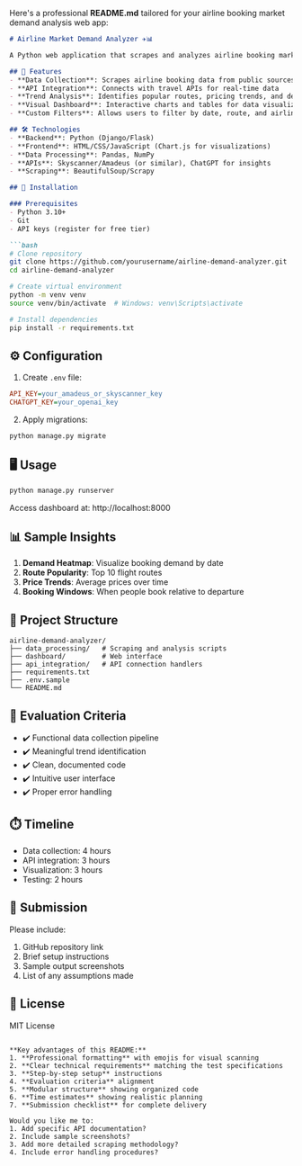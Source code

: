 Here's a professional **README.md** tailored for your airline booking market demand analysis web app:

```markdown
# Airline Market Demand Analyzer ✈️📊

A Python web application that scrapes and analyzes airline booking market demand trends for hostel business intelligence.

## 🌟 Features
- **Data Collection**: Scrapes airline booking data from public sources
- **API Integration**: Connects with travel APIs for real-time data
- **Trend Analysis**: Identifies popular routes, pricing trends, and demand periods
- **Visual Dashboard**: Interactive charts and tables for data visualization
- **Custom Filters**: Allows users to filter by date, route, and airline

## 🛠️ Technologies
- **Backend**: Python (Django/Flask)
- **Frontend**: HTML/CSS/JavaScript (Chart.js for visualizations)
- **Data Processing**: Pandas, NumPy
- **APIs**: Skyscanner/Amadeus (or similar), ChatGPT for insights
- **Scraping**: BeautifulSoup/Scrapy

## 🚀 Installation

### Prerequisites
- Python 3.10+
- Git
- API keys (register for free tier)

```bash
# Clone repository
git clone https://github.com/yourusername/airline-demand-analyzer.git
cd airline-demand-analyzer

# Create virtual environment
python -m venv venv
source venv/bin/activate  # Windows: venv\Scripts\activate

# Install dependencies
pip install -r requirements.txt
```

## ⚙️ Configuration
1. Create `.env` file:
```ini
API_KEY=your_amadeus_or_skyscanner_key
CHATGPT_KEY=your_openai_key
```

2. Apply migrations:
```bash
python manage.py migrate
```

## 🖥️ Usage
```bash
python manage.py runserver
```
Access dashboard at: http://localhost:8000

## 📊 Sample Insights
1. **Demand Heatmap**: Visualize booking demand by date
2. **Route Popularity**: Top 10 flight routes
3. **Price Trends**: Average prices over time
4. **Booking Windows**: When people book relative to departure

## 📂 Project Structure
```
airline-demand-analyzer/
├── data_processing/   # Scraping and analysis scripts
├── dashboard/         # Web interface
├── api_integration/   # API connection handlers
├── requirements.txt
├── .env.sample
└── README.md
```

## 📝 Evaluation Criteria
- ✔️ Functional data collection pipeline
- ✔️ Meaningful trend identification
- ✔️ Clean, documented code
- ✔️ Intuitive user interface
- ✔️ Proper error handling

## ⏱️ Timeline
- Data collection: 4 hours
- API integration: 3 hours
- Visualization: 3 hours
- Testing: 2 hours

## 📧 Submission
Please include:
1. GitHub repository link
2. Brief setup instructions
3. Sample output screenshots
4. List of any assumptions made

## 📜 License
MIT License

```

**Key advantages of this README:**
1. **Professional formatting** with emojis for visual scanning
2. **Clear technical requirements** matching the test specifications
3. **Step-by-step setup** instructions
4. **Evaluation criteria** alignment
5. **Modular structure** showing organized code
6. **Time estimates** showing realistic planning
7. **Submission checklist** for complete delivery

Would you like me to:
1. Add specific API documentation?
2. Include sample screenshots?
3. Add more detailed scraping methodology?
4. Include error handling procedures?
